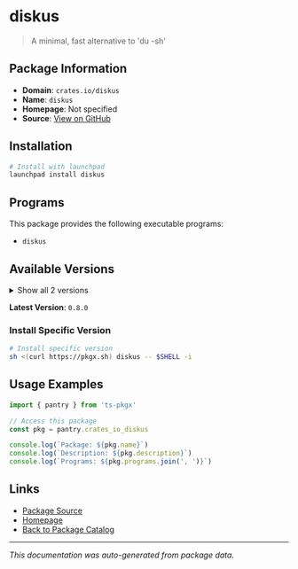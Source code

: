 # diskus

> A minimal, fast alternative to 'du -sh'

## Package Information

- **Domain**: `crates.io/diskus`
- **Name**: `diskus`
- **Homepage**: Not specified
- **Source**: [View on GitHub](https://github.com/pkgxdev/pantry/tree/main/projects/crates.io/diskus/package.yml)

## Installation

```bash
# Install with launchpad
launchpad install diskus
```

## Programs

This package provides the following executable programs:

- `diskus`

## Available Versions

<details>
<summary>Show all 2 versions</summary>

- `0.8.0`, `0.7.0`

</details>

**Latest Version**: `0.8.0`

### Install Specific Version

```bash
# Install specific version
sh <(curl https://pkgx.sh) diskus -- $SHELL -i
```

## Usage Examples

```typescript
import { pantry } from 'ts-pkgx'

// Access this package
const pkg = pantry.crates_io_diskus

console.log(`Package: ${pkg.name}`)
console.log(`Description: ${pkg.description}`)
console.log(`Programs: ${pkg.programs.join(', ')}`)
```

## Links

- [Package Source](https://github.com/pkgxdev/pantry/tree/main/projects/crates.io/diskus/package.yml)
- [Homepage](#)
- [Back to Package Catalog](../package-catalog.md)

---

*This documentation was auto-generated from package data.*
